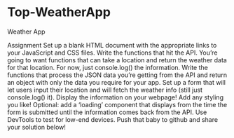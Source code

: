 # Top-WeatherApp
Weather App

Assignment
Set up a blank HTML document with the appropriate links to your JavaScript and CSS files.
Write the functions that hit the API. You’re going to want functions that can take a location and return the weather data for that location. For now, just console.log() the information.
Write the functions that process the JSON data you’re getting from the API and return an object with only the data you require for your app.
Set up a form that will let users input their location and will fetch the weather info (still just console.log() it).
Display the information on your webpage!
Add any styling you like!
Optional: add a ‘loading’ component that displays from the time the form is submitted until the information comes back from the API. Use DevTools to test for low-end devices.
Push that baby to github and share your solution below!